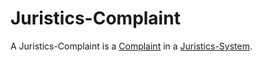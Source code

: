 # Juristics-Complaint

A Juristics-Complaint is a [Complaint](600167.md) in a [Juristics-System](670001.md).

